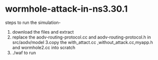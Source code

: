 # wormhole-attack-in-ns3.30.1
steps to run the simulation-
1. download the files and extract 
2. replace the aodv-routing-protocol.cc and aodv-routing-protocol.h in src/aodv/model
3.copy the with_attact.cc ,without_attack.cc,myapp.h and wormhole2.cc into scratch
4. ./waf to run 
